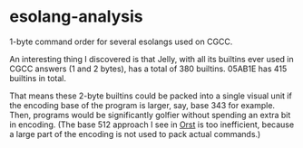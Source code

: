 # esolang-analysis
1-byte command order for several esolangs used on CGCC.

An interesting thing I discovered is that Jelly, with all its builtins ever used in CGCC answers (1 and 2 bytes), has a total of 380 builtins. 05AB1E has 415 builtins in total.

That means these 2-byte builtins could be packed into a single visual unit if the encoding base of the program is larger, say, base 343 for example. Then, programs would be significantly golfier without spending an extra bit in encoding. (The base 512 approach I see in [Orst](https://github.com/cairdcoinheringaahing/Orst-Geo) is too inefficient, because a large part of the encoding is not used to pack actual commands.)
